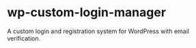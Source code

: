 # wp-custom-login-manager
 A custom login and registration system for WordPress with email verification.
